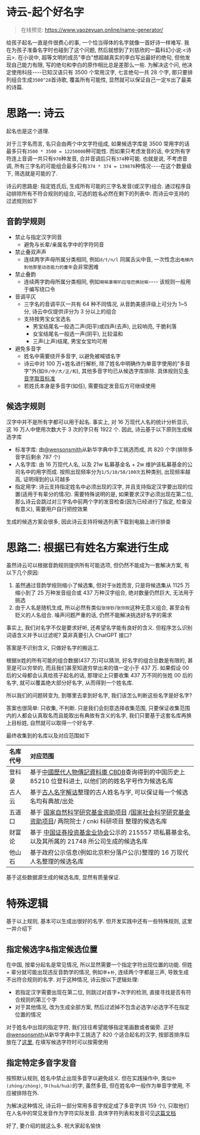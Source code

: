 # 诗云-起个好名字

> 在线预览: https://www.yaozeyuan.online/name-generator/

给孩子起名一直是件很费心的事, 一个恰当得体的名字就像一首好诗一样难写. 我在为孩子准备名字时也碰到了这个问题, 然后就想到了刘慈欣的一篇科幻小说:<诗云>. 在小说中, 超等文明的成员"李白"想超越真实的李白写出最好的绝句, 但他发现自己能力有限, 写的绝句和李白的原作相比总是差那么一些. 为解决这个问, 他决定使用科技----已知汉语只有 3500 个常用汉字, 七言绝句一共 28 个字, 那只要排列组合生成`3500^28`首诗歌, 覆盖所有可能性, 显然就可以保证自己一定`写`出了最美的诗篇.

# 思路一: 诗云

起名也是这个道理.

对于三字名而言, 名只会由两个中文字符组成, 如果候选字库是 3500 常用字的话最多只有`3500 * 3500 = 12250000`种可能性. 而如果只考虑发音的话, 中文所有字符连上音调一共只有`970`种发音, 合并音调后只有`374`种可能. 也就是说, 不考虑音调, 所有三字名的可能组合最多只有`374 * 374 = 139876`种情况----在这个数量级下, 筛选就是可能的了.

诗云的思路是: 指定姓氏后, 生成所有可能的三字名发音(或汉字)组合. 通过程序自动排除所有不符合规则的组合, 可选的姓名必然在剩下的列表中. 而诗云中支持的过滤规则如下

## 音韵学规则

- 禁止与指定汉字同音
  - 避免与长辈/亲属名字中的字符同音
- 禁止叠双声声
  - 连续两字声母所属分类相同, 例如`d/t/n/l` 同属舌尖中音, 一次性念出`电梯内到他那里动态能力的童年`会非常困难
- 禁止叠韵
  - 连续两字韵母所属分类相同, 例如`喇嘛拿喇叭拉哑巴换挞嘛`---- 该规则一般用于编写绕口令
- 音调平仄
  - 三字名的音调平仄一共有 64 种不同情况, 从音韵美感评级上可分为 1~5 分, 诗云中仅提供评分为 3 分以上的组合
  - 支持按男宝女宝选名
    - 男宝结尾名一般选二声(阳平)或四声(去声), 比较响亮, 干脆利落
    - 女宝结尾名一般选一声(阴平), 比较温和
    - 三声(上声)结尾, 男宝女宝均可用
- 避免多音字
  - 姓名中需要绕开多音字, 以避免被喊错名字
  - 诗云中对 100 万+姓名进行解析, 除了姓名中明确作为单音字使用的"多音字"外(如`华/中/大/正/和`), 其他多音字均已从候选字库排除. 具体规则见[多音字取音标准](./doc/多音字取音标准.md)
  - 若姓氏本身是多音字(如任), 需要指定发音后方可继续使用

## 候选字规则

汉字中并不是所有字都可以用于起名. 事实上, 对 16 万现代人名的统计分析显示, 这 16 万人中使用次数大于 3 次的字只有 1922 个. 因此, 诗云基于以下原则生成候选字库

- 标准字库: 由[@wensonsmith](https://www.v2ex.com/t/641804)从新华字典中手工挑选而成, 共 820 个字(排除多音字后剩余 787 个)
- 人名字库: 由 16 万现代人名, 以及 21w 私募基金名 + 2w 维护该私募基金的公司名中的用字而成. 按照出现频率分为`1/5/10/50/100次`五种类别, 出现频率越高, 证明得到的认可越多
- 指定用字: 诗云支持指定姓名中必须出现的汉字, 并且支持指定汉字要出现的位置(适用于有辈分的情况). 需要特殊说明的是, 如果要求汉字必须出现在第二位, 那么诗云会跳过对三字名中前两个字的发音检查(因为已经进行了指定, 检查没有意义), 需要用户自行把控效果

生成的候选方案会很多, 因此诗云支持将候选列表下载到电脑上进行排查

# 思路二: 根据已有姓名方案进行生成

虽然诗云可以根据音韵规则提供所有可能选项, 但仍然不能成为一套解决方案, 有以下几个原因:

1.  虽然通过音韵学规则缩小了候选集, 但对于`张`姓而言, 只是将候选集从 1125 万缩小到了 25 万种发音组合或 437 万种汉字组合, 绝对数量仍然巨大, 无法用于挑选
2.  由于人名是随机生成, 所以必然有类似`张徐钞`/`张你贶`这种无意义组合, 甚至会有贬义的人名组合. 噪声问题严重的话, 仍然不能解决挑选好名字的需求

事实上, 我们对名字不仅是要求好听, 还希望名字能有良好的含义. 但程序怎么识别词语含义并予以过滤呢? 莫非真要引入 ChatGPT 接口?

答案是不识别含义, 只做好名字的搬运工.

根据`张`姓的所有可能的组合数据(437 万)可以猜测, 好名字的组合总数是有限的, 甚至是可以穷举的, 而且我们甚至知道穷举出来的值一定小于 437 万. 如果假设 00 后的父母都会认真给孩子起名的话, 那理论上只要收集 437 万不同的张姓 00 后的名字, 就可以覆盖绝大部分好名字, 从而得到一个姓名库.

所以我们的问题转变为, 到哪里去拿到好名字, 我们该怎么判断这些名字是好名字?

答案也很简单: 只收集, 不判断. 只是我们会刻意选择收集范围, 只要保证收集范围内的人都会认真取名而且能取出有典故有含义的名字, 我们只要基于这套名库再换上目标姓, 自然就可以取得一个好名字.

最终收集到的名库以及对应范围如下

| 名库代号 | 对应范围                                                                                                                                                                                      |
| :------- | :-------------------------------------------------------------------------------------------------------------------------------------------------------------------------------------------- |
| 登科录   | 基于[中國歷代人物傳記資料庫 CBDB](https://projects.iq.harvard.edu/chinesecbdb/home)查询得到的中国历史上 85210 位登科进士, 以他们的的姓名字号作为候选名库                                      |
| 古人云   | 基于[古人名字解诂](https://book.douban.com/subject/35479474/)整理的古人姓名与字, 可以保证每一个候选名均有典故/出处                                                                            |
| 五道口   | 基于 [国家自然科学研究基金资助项目](https://kd.nsfc.gov.cn/) /[国家社会科学研究基金资助项目](http://fz.people.com.cn/skygb/sk/index.php/Index/seach)/ 两院院士 / cnki 科研项目 整理的候选名库 |
| 财富论   | 基于 [中国证券投资基金业协会](https://gs.amac.org.cn/amac-infodisc/res/pof/fund/index.html)公示的 215557 项私募基金名, 以及其所属的 21748 所公司生成的候选名库                                |
| 他山石   | 基于政府公示信息(例如北京积分落户公示)整理的 16 万现代人名整理的候选名库                                                                                                                      |

基于这些数据源生成的候选名库, 显然有质量保证.

# 特殊逻辑

基于以上规则, 基本可以生成出很好的名字. 但开发实践中还有一些特殊规则, 这里一并介绍下

## 指定候选字&指定候选位置

在中国, 按辈分起名是常见情况, 所以显然需要一个指定字符出现位置的功能. 但姓 + 辈分就可能出现违反音韵学的情况, 例如`李`+`朴`, 连续两个字都是三声, 导致生成不出符合规则的名字. 对于这种情况, 诗云按以下逻辑处理:

- 若指定汉字需要出现在第二位, 则跳过对首字+次字的检测, 直接寻找是否有符合规则的第三个字
- 对于其他情况, 改为生成全部方案, 然后过滤掉不包含必选字/必选字不在指定位置的情况

对于姓名中出现的指定字符, 我们往往希望能够指定笔画数或者偏旁. 正好[@wensonsmith](https://www.v2ex.com/t/641804)从新华字典中手工挑选了 820 个适合起名的汉字, 按部首排序后放在了[这里](./database/char_db//standard_820_char.json), 在填写候选字符时可以按需使用

## 指定特定多音字发音

按照默认规则, 姓名中禁止出现多音字以避免歧义. 但在实践操作中, 类似`中(zhōng/zhòng)`, `华(huá/huà)`的字, 虽然多音, 但在姓名中一般作为单音字使用, 不应被排除在外.

为解决这种情况, 诗云将一部分常用多音字规定成了多音字(共 159 个), 只取他们在人名中的常见发音作为字符实际发音. 具体字符列表和发音可见[这篇文档](./doc/多音字取音标准.md)

好了, 要介绍的就这么多. 祝大家起名愉快
